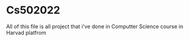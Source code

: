 # Cs502022
All of this file is all project that i've done in Computter Science course in Harvad platfrom
